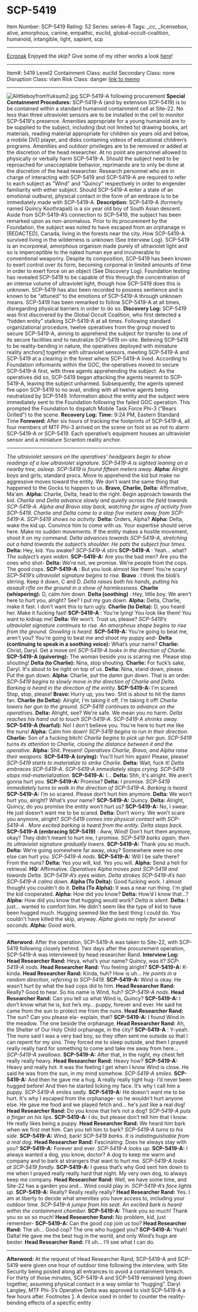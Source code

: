 # SCP-5419
Item Number: SCP-5419
Rating: 52
Series: series-6
Tags: _cc, _licensebox, alive, amorphous, canine, empathic, euclid, global-occult-coalition, humanoid, intangible, light, sapient, scp

---

[Ecronak](javascript:;)
Enjoyed the skip? Give some of my other works a look [here](http://scp-wiki.wikidot.com/ekronak-s-archive-with-commentary|)!
* * *
Item#: 5419
Level2
Containment Class:
euclid
Secondary Class:
none
Disruption Class:
vlam
Risk Class:
danger
[link to memo](/classification-committee-memo)  

* * *
![AlittleboyfromYuksum2.jpg](https://scp-wiki.wdfiles.com/local--files/scp-5419/AlittleboyfromYuksum2.jpg)
SCP-5419-A following procurement
**Special Containment Procedures:** SCP-5419-A (and by extension SCP-5419) is to be contained within a standard humanoid containment cell at Site-22. No less than three ultraviolet sensors are to be installed in the cell to monitor SCP-5419's presence.
Amenities appropriate for a young humanoid are to be supplied to the subject, including (but not limited to) drawing books, art materials, reading material appropriate for children six years old and below, a mobile DVD player, and disks containing videos of educational children’s programs. Amenities and outdoor privileges are to be removed or added at the discretion of the head researcher.
At no point are personnel allowed to physically or verbally harm SCP-5419-A. Should the subject need to be reproached for unacceptable behavior, reprimands are to only be done at the discretion of the head researcher.
Research personnel who are in charge of interacting with SCP-5419 and SCP-5419-A are required to refer to each subject as "Wind" and "Quincy" respectively in order to engender familiarity with either subject. Should SCP-5419-A enter a state of an emotional outburst, physical contact in the form of an embrace is to be immediately made with SCP-5419-A.
**Description:** SCP-5419-A (formerly named Quincy Koothrapali) is a six year old boy of South Asian descent. Aside from SCP-5419-A’s connection to SCP-5419, the subject has been remarked upon as non-anomalous. Prior to its procurement by the Foundation, the subject was noted to have escaped from an orphanage in [REDACTED], Canada, living in the forests near the city. How SCP-5419-A survived living in the wilderness is unknown (See Interview Log).
SCP-5419 is an incorporeal, amorphous organism made purely of ultraviolet light and so is imperceptible to the naked human eye and invulnerable to conventional weaponry. Despite its composition, SCP-5419 has been known to exert control over its form, becoming corporeal in limited amounts of time in order to exert force on an object (See Discovery Log). Foundation testing has revealed SCP-5419 to be capable of this through the concentration of an intense volume of ultraviolet light, though how SCP-5419 does this is unknown.
SCP-5419 has also been recorded to possess sentience and is known to be “attuned” to the emotions of SCP-5419-A through unknown means. SCP-5419 has been remarked to follow SCP-5419-A at all times, disregarding physical barriers in order to do so.
**Discovery Log:** SCP-5419 was first discovered by the Global Occult Coalition, who first detected a “hidden entity” stalking SCP-5419-A at all times. Following standard organizational procedure, twelve operatives from the group moved to secure SCP-5419-A, aiming to apprehend the subject for transfer to one of its secure facilities and to neutralize SCP-5419 on-site.
Believing SCP-5419 to be reality-bending in nature, the operatives deployed with miniature reality anchors[1](javascript:;) together with ultraviolet sensors, meeting SCP-5419-A and SCP-5419 at a clearing in the forest where SCP-5419-A lived. According to Foundation informants within the GOC, the operatives moved to secure SCP-5419-A first, with three agents apprehending the subject. As the operatives did so, SCP-5419 began attacking the agents nearest to SCP-5419-A, leaving the subject unharmed. Subsequently, the agents opened fire upon SCP-5419 to no avail, ending with all twelve agents being neutralized by SCP-5149.
Information about the entity and the subject were immediately sent to the Foundation following the failed GOC operation. This prompted the Foundation to dispatch Mobile Task Force Phi-3 (“Bears Grilled”) to the scene.
**Recovery Log:**
**Time:** 9:24 PM, Eastern Standard Time
**Foreword:** After six hours of tracking the footprints of SCP-5419-A, all four members of MTF Phi-3 arrived on the scene on foot so as not to alarm SCP-5419-A or SCP-5419. Each operative’s equipment houses an ultraviolet sensor and a miniature Scranton reality anchor.
* * *
_The ultraviolet sensors on the operatives’ headgears begin to show readings of a low ultraviolet signature. SCP-5419-A is sighted leaning on a nearby tree, asleep. SCP-5419 is found fifteen meters away._
**Alpha:** Alright boys and girls, standard procs. Move to apprehend the kid but make no aggressive moves toward the entity. We don’t want the same thing that happened to the Gocks to happen to us.
**Bravo, Charlie, Delta:** Affirmative, Ma'am.
**Alpha:** Charlie, Delta, head to the right. Begin approach towards the kid.
_Charlie and Delta advance slowly and quietly across the field towards SCP-5419-A. Alpha and Bravo stay back, watching for signs of activity from SCP-5419._
_Charlie and Delta come to a stop five meters away from SCP-5419-A. SCP-5419 shows no activity._
**Delta:** Orders, Alpha?
**Alpha:** Delta, wake the kid up. Convince him to come with us. Your expertise should serve here. Make no sudden movements. If the entity makes a hostile movement, shoot it on my command.
_Delta advances towards SCP-5419-A, stretching out a hand towards the subject’s shoulder. He pats the subject four times._
**Delta:** Hey, kid. You awake?
_SCP-5419-A stirs_
**SCP-5419-A** : Yeah… what?
_The subject’s eyes widen._
**SCP-5419-A:** Are you the bad men? Are you the ones who shot-
**Delta:** We’re not, we promise. We’re people from the cops. The good cops.
**SCP-5419-A** : But you look almost like them! You’re scary!
_SCP-5419’s ultraviolet signature begins to rise._
**Bravo** : I think the blob’s stirring. Keep it down, C and D.
_Delta raises both his hands, putting his assault rifle on the ground in a show of harmlessness._
**Charlie (whispering):** D, calm him down.
**Delta (soothing)** : Hey, little boy. We aren’t here to hurt you, alright? See? I put my gun down.
**Alpha:** Delta, Charlie, make it fast. I don't want this to turn ugly.
**Charlie (to Delta):** D, you heard her. Make it fucking fast!
**SCP-5419-A** : You're lying! You look like them! You want to kidnap me!
**Delta:** We won’t. Trust us, please?
_SCP-5419’s ultraviolet signature continues to rise. An amorphous shape begins to rise from the ground. Growling is heard._
**SCP-5419-A:** You're going to beat me, aren't you? You're going to beat me and shoot my puppy and-
**Delta (continuing to speak in a soothing voice):** What’s your name?
**Charlie:** Christ, Daryl. Get a move on!
_SCP-5419-A looks in the direction of Charlie._
**SCP-5419-A (quivering):** The woman beside you is scaring me. Please stop shouting!
**Delta (to Charlie):** Nina, stop shouting.
**Charlie:** For fuck’s sake, Daryl. It's about to be right on top of us.
**Delta:** Nina, stand down, please. Put the gun down.
**Alpha:** Charlie, put the damn gun down. That is an order.
_SCP-5419 begins to slowly move in the direction of Charlie and Delta. Barking is heard in the direction of the entity._
**SCP-5419-A:** I'm scared. Stop, stop, please!
**Bravo:** Hurry up, you two. Shit is about to hit the damn fan.
**Charlie (to Delta):** Alright, I'm taking it off, I'm taking it off!
_Charlie lowers her gun to the ground._
_SCP-5419 continues to advance on the operatives._
**Delta:** Alright, see? We're safe. We mean you no harm.
_Delta reaches his hand out to touch SCP-5419-A._
_SCP-5419-A shrinks away._
**SCP-5419-A (fearful):** No! I don't believe you. You're here to hurt me like the nuns!
**Alpha:** Calm him down!
_SCP-5419 begins to run in their direction._
**Charlie:** Son of a fucking bitch!
_Charlie begins to pick up her gun._
_SCP-5419 turns its attention to Charlie, closing the distance between it and the operative._
**Alpha:** Shit. Present!
_Operatives Charlie, Bravo, and Alpha raise their weapons._
**SCP-5419-A (crying):** You'll hurt him again! Please, please!
_SCP-5419 starts to materialize to strike Charlie._
**Delta:** Wait, fuck it!
_Delta embraces SCP-5419-A._
_SCP-5419-A immediately stops crying. SCP-5419 stops mid-materialization._
**SCP-5419-A:** I…
**Delta:** Shh, it's alright. We aren't gonna hurt you.
**SCP-5419-A:** Promise?
**Delta:** I promise.
_SCP-5419 immediately turns to walk in the direction of SCP-5419-A. Barking is heard._
**SCP-5419-A:** I’m so scared. Please don’t hurt him anymore.
**Delta:** We won’t hurt you, alright? What’s your name?
**SCP-5419-A:** Quincy.
**Delta:** Alright, Quincy, do you promise the entity won’t hurt us?
**SCP-5419-A:** No, I swear. He just doesn’t want me to be scared.
**Delta:** Don’t worry. We won’t scare you anymore, alright?
_SCP-5419 comes into physical contact with SCP-5419-A . More excited barking is heard from the entity. Delta steps back._
**SCP-5419-A (embracing SCP-5419)** : Aww, Wind! Don’t hurt them anymore, okay? They didn't meant to hurt me, I promise.
_SCP-5419 barks again, then its ultraviolet signature gradually lowers._
**SCP-5419-A:** Thank you so much.
**Delta:** We’re going somewhere far away, okay? Somewhere were no one else can hurt you.
_SCP-5419-A nods._
**SCP-5419-A:** Will I be safe there? From the nuns?
**Delta:** Yes you will, kid. Yes you will.
**Alpha:** Send a heli for retrieval.
**HQ:** Affirmative.
_Operatives Alpha moves past SCP-5419 and towards Delta._
_SCP-5419-A’s eyes widen._
_Delta strokes SCP-5419-A’s hair. SCP-5419-A calms down._
**Alpha (To Delta):** Good fucking work. I almost thought you couldn't do it.
**Delta (To Alpha):** It was a near run thing. I'm glad the kid cooperated.
**Alpha:** How did you know?
**Delta:** How’d I know that…?
**Alpha:** How did you know that hugging would work?
_Delta is silent._
**Delta:** I just… wanted to comfort him. He didn't seem like the type of kid to have been hugged much. Hugging seemed like the best thing I could do. You couldn't have killed the skip, anyway.
_Alpha gives no reply for several seconds._
**Alpha:** Good work.
<End Log>
* * *
**Afterword:** After the operation, SCP-5419-A was taken to Site-22, with SCP-5419 following closely behind. Two days after the procurement operation, SCP-5419-A was interviewed by head researcher Rand.
**Interview Log:**
<Begin Log>
**Head Researcher Rand:** Heya, what’s your name? Quincy, was it?
_SCP-5419-A nods._
**Head Researcher Rand:** You feeling alright?
**SCP-5419-A:** K-kinda.
**Head Researcher Rand:** Kinda, huh? How is uh…
_He points in a random direction, referring to SCP-5419._
**SCP-5419-A:** Wind is okay. He wasn’t hurt by what the bad cops did to him.
**Head Researcher Rand:** Really? Good to hear. So his name is Wind, huh?
_SCP-5419-A nods._
**Head Researcher Rand:** Can you tell us what Wind is, Quincy?
**SCP-5419-A:** I don’t know what he is, but he’s my… puppy, forever and ever. He said he came from the sun to protect me from the nuns.
**Head Researcher Rand:** The sun? Can you please ela- explain, that?
**SCP-5419-A:** I found Wind in the meadow. The one beside the orphanage.
**Head Researcher Rand:** Ah, the Shelter of Our Holy Child orphanage, in the city?
**SCP-5419-A** : Y-yeah. The nuns said I was a very bad boy, so they often sent me outside so that I can repent for my sins. They forced me to sleep outside, and then I prayed really really hard for something to come and take me away from here…
_SCP-5419-A swallows._
**SCP-5419-A:** After that, in the night, my chest felt really really heavy.
**Head Researcher Rand:** Heavy how?
**SCP-5419-A:** Heavy and really hot. It was the feeling I get when I know Wind is close. He said he was from the sun, in my mind somehow.
_SCP-5419-A smiles._
**SCP-5419-A:** And then he gave me a hug. A really really tight hug- I’d never been hugged before! And then he started licking my face. It’s why I call him a puppy.
_SCP-5419-A smiles sadly._
**SCP-5419-A:** He doesn't want me to be hurt. It's why I escaped from the orphanage- so he wouldn't hurt anyone else. He gave me food and we played fetch and… he's just like a real dog!
**Head Researcher Rand:** Do you know that he’s not a dog?
_SCP-5419-A puts a finger on his lips._
**SCP-5419-A:** I do, but please don’t tell him that I know. He really likes being a puppy.
**Head Researcher Rand:** We heard him bark when we first met him. Can you tell him to bark?
_SCP-5419-A turns to his side._
**SCP-5419-A:** Wind, bark!
_SCP-5419 barks. It is indistinguishable from a real dog._
**Head Researcher Rand:** Fascinating. Does he always stay with you?
**SCP-5419-A:** Forever and ever.
_SCP-5419-A looks up._
**SCP-5419-A:** I always wanted a dog, you know, doctor? A dog to keep me warm and company and to bark at strangers that want to hurt me.
_SCP-5419-A looks at SCP-5419 fondly._
**SCP-5419-A:** I guess that’s why God sent him down to me when I prayed really really hard that night. My very own dog, to always keep me company.
**Head Researcher Rand:** Well, we have some time, and Site-22 has a garden you and… Wind could play in.
_SCP-5419-A’s face lights up._
**SCP-5419-A:** Really? Really really really?
**Head Researcher Rand:** Yes. I am at liberty to decide what amenities you have access to, including your outdoor time.
_SCP-5419-A jumps from his seat. An excited bark is heard within the containment chamber._
**SCP-5419-A:** Thank you so much! Thank you so so so much!
**Head Researcher Rand:** No problem, kid, just remember-
**SCP-5419-A:** Can the good cop join us too?
**Head Researcher Rand:** The uh… Good cop? The one who hugged you?
**SCP-5419-A:** Yeah! Dalta! He gave me the best hug in the world, and only Wind’s hugs are bester.
**Head Researcher Rand:** I’ll uh… I’ll see what I can do.
<End Log>
* * *
**Afterword:** At the request of Head Researcher Rand, SCP-5419-A and SCP-5419 were given one hour of outdoor time following the interview, with Site Security being posted along all entrances to avoid a containment breach. For thirty of those minutes, SCP-5419-A and SCP-5419 remained lying down together, assuming physical contact in a way similar to “hugging”. Daryl Langley, MTF Phi-3’s Operative Delta was approved to visit SCP-5419-A a few hours after.
Footnotes
[1](javascript:;). A device used in order to counter the reality-bending effects of a specific entity